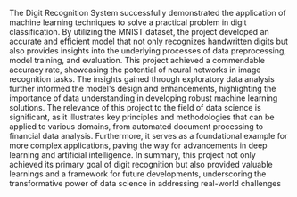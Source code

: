 The  Digit Recognition System successfully demonstrated the application of machine learning techniques to solve a practical problem in digit classification. By utilizing the MNIST dataset, the project developed an accurate and efficient model that not only recognizes handwritten digits but also provides insights into the underlying processes of data preprocessing, model training, and evaluation.
This project achieved a commendable accuracy rate, showcasing the potential of neural networks in image recognition tasks. The insights gained through exploratory data analysis further informed the model's design and enhancements, highlighting the importance of data understanding in developing robust machine learning solutions.
The relevance of this project to the field of data science is significant, as it illustrates key principles and methodologies that can be applied to various domains, from automated document processing to financial data analysis. Furthermore, it serves as a foundational example for more complex applications, paving the way for advancements in deep learning and artificial intelligence.
In summary, this project not only achieved its primary goal of digit recognition but also provided valuable learnings and a framework for future developments, underscoring the transformative power of data science in addressing real-world challenges
